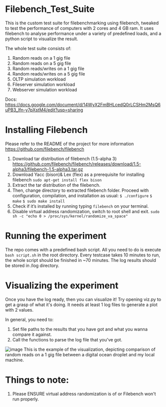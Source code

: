 # Filebench_Test_Suite
This is the custom test suite for filebenchmarking using filebench, tweaked to test the performance of computers with 2 cores and 4 GB ram.
It uses filebench to analyse performance under a variety of predefined loads, and a python script to visualize the result.

The whole test suite consists of:
1. Random reads on a 1 gig file
2. Random reads on a 5 gig file
3. Random reads/writes on a 1 gig file
4. Random reads/writes on a 5 gig file
5. OLTP simulation workload
6. Fileserver simulation workload
7. Webserver simulation workload

Docs: https://docs.google.com/document/d/14WyX2FmBHLcedQ0rLCSHm2MsQ6uPB3_lfn-y7pXstM4/edit?usp=sharing

# Installing Filebench
Please refer to the README of the project for more information
https://github.com/filebench/filebench
1. Download tar distribution of filebench  (1.5-alpha 3) https://github.com/filebench/filebench/releases/download/1.5-alpha3/filebench-1.5-alpha3.tar.gz
2. Download Yacc (bison)& Lex (flex) as a prerequisite for installing filebench
`sudo apt-get install flex bison`
3. Extract the tar distribution of the filebench.
4. Then, change directory to extracted filebench folder. Proceed with configuration, compilation, and installation as usual:
`$ ./configure`
`$ make`
`$ sudo make install`
5. Check if it’s installed by running typing `filebench` on your terminal.
6. Disable virtual address randomization, switch to root shell and exit.
`sudo sh -c "echo 0 > /proc/sys/kernel/randomize_va_space"`

# Running the experiment
The repo comes with a predefined bash script. All you need to do is execute
`bash script.sh` in the root directory.
Every testcase takes 10 minutes to run, the whole script should be finished in ~70 minutes.
The log results should be stored in /log directory.

# Visualizing the experiment
Once you have the log ready, then you can visualize it! Try opening viz.py to get a grasp of what it's doing.
It needs at least 1 log files to generate a plot with 2 values.

In general, you need to:
1. Set file paths to the results that you have got and what you wanna compare it against.
2. Call the functions to parse the log file that you've got.

![image](https://user-images.githubusercontent.com/75229742/220404641-1e679ddb-c9f3-400a-9212-bed5a5e0f77e.png)
This is the example of the visualization, depicting comparison of random reads on a 1 gig file between a digital ocean droplet and my local machine.

# Things to note:
1. Please ENSURE virtual address randomization is of or Filebench won't run properly.
